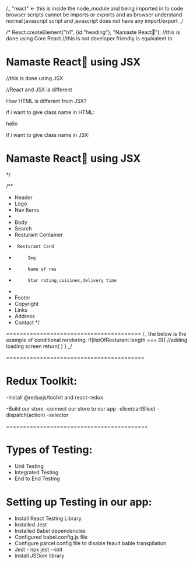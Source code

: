 /_ "react" <- this is inside the node_module and being imported in to code
browser scripts cannot be imports or exports and as browser understand normal javascript script and javascript does not have any import/export
_/

/\*
React.createElement("h1", {id:"heading"}, "Namaste React🚀");
//this is done using Core React
//this is not developer friendly
is equivalent to

<h1 id = "heading1">Namaste React🚀 using JSX</h1>
//this is done using JSX

//React and JSX is different

How HTML is different from JSX?

if i want to give class name in HTML:

<div class = "head"> hello </div>

if i want to give class name in JSX:

<h1 class = "head">Namaste React🚀 using JSX</h1>

\*/

/\*\*

- Header
- Logo
- Nav Items
-
- Body
- Search
- Resturant Container
-      Resturant Card
-          Img
-          Name of res
-          Star rating,cuisines,delivery time
-
- Footer
- Copyright
- Links
- Address
- Contact
  \*/

========================================
/_
the below is the example of conditional rendering:
if(listOfResturant.length === 0){ //adding loading screen
return(
<Shimmer/>
)
}
_/

=========================================

# Redux Toolkit:

-install @reduxjs/toolkit and react-redux

-Build our store
-connect our store to our app
-slice(cartSlice)
-dispatch(action)
-selector

==========================================

# Types of Testing:

- Unit Testing
- Integrated Testing
- End to End Testing

# Setting up Testing in our app:

- Install React Testing Library
- Installed Jest
- Installed Babel dependencies
- Configured babel.config.js file
- Configure parcel config file to disable feault bable transpilation
- Jest - npx jest --init
- install JSDom library
